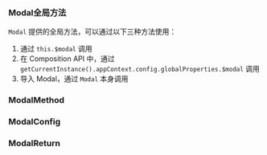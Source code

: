 ### Modal全局方法

`Modal` 提供的全局方法，可以通过以下三种方法使用：

1. 通过 `this.$modal` 调用
2. 在 Composition API 中，通过 `getCurrentInstance().appContext.config.globalProperties.$modal` 调用
3. 导入 Modal，通过 `Modal` 本身调用

### ModalMethod

<field-table :data="modalMethodProps" type="methods"/>

### ModalConfig

<field-table :data="modalConfigProps"/>

### ModalReturn

<field-table :data="modalReturnProps" type="methods"/>

<script setup>
import { ref } from 'vue';

const modalMethodProps = ref([
  {
    name: 'open',
    desc: '打开对话框',
    type: '(config: ModalConfig, appContext?: AppContext) => ModalReturn',
    value: '-',
  },
  {
    name: 'confirm',
    desc: '打开对话框（简单模式）',
    type: '(config: ModalConfig, appContext?: AppContext) => ModalReturn',
    value: '-',
  },
  {
    name: 'info',
    desc: '打开信息对话框',
    type: '(config: ModalConfig, appContext?: AppContext) => ModalReturn',
    value: '-',
  },
  {
    name: 'success',
    desc: '打开成功对话框',
    type: '(config: ModalConfig, appContext?: AppContext) => ModalReturn',
    value: '-',
  },
  {
    name: 'warning',
    desc: '打开警告对话框',
    type: '(config: ModalConfig, appContext?: AppContext) => ModalReturn',
    value: '-',
  },
  {
    name: 'error',
    desc: '打开错误对话框',
    type: '(config: ModalConfig, appContext?: AppContext) => ModalReturn',
    value: '-',
  },
]);

const modalConfigProps = ref([
  {
    name: 'title',
    desc: '标题',
    type: 'RenderContent',
    value: '-',
  },
  {
    name: 'content',
    desc: '内容',
    type: 'RenderContent',
    value: '-',
  },
  {
    name: 'footer',
    desc: '页脚',
    type: 'boolean | RenderContent',
    value: 'true',
  },
  {
    name: 'closable',
    desc: '是否显示关闭按钮',
    type: 'boolean',
    value: 'true',
  },
  {
    name: 'okText',
    desc: '确认按钮的内容',
    type: 'string',
    value: '-',
  },
  {
    name: 'cancelText',
    desc: '取消按钮的内容',
    type: 'string',
    value: '-',
  },
  {
    name: 'okButtonProps',
    desc: '确认按钮的Props',
    type: 'ButtonProps',
    value: '-',
  },
  {
    name: 'cancelButtonProps',
    desc: '取消按钮的Props',
    type: 'ButtonProps',
    value: '-',
  },
  {
    name: 'okLoading',
    desc: '确认按钮是否为加载中状态',
    type: 'boolean',
    value: 'false',
  },
  {
    name: 'hideCancel',
    desc: '是否隐藏取消按钮',
    type: 'boolean',
    value: 'false',
  },
  {
    name: 'mask',
    desc: '是否显示遮罩层',
    type: 'boolean',
    value: 'true',
  },
  {
    name: 'simple',
    desc: '是否开启简单模式',
    type: 'boolean',
    value: 'false',
  },
  {
    name: 'maskClosable',
    desc: '是否点击遮罩层可以关闭对话框',
    type: 'boolean',
    value: 'true',
  },
  {
    name: 'maskStyle',
    desc: '蒙层的样式',
    type: 'CSSProperties',
    value: '-',
  },
  {
    name: 'alignCenter',
    desc: '对话框是否居中显示',
    type: 'boolean',
    value: 'true',
  },
  {
    name: 'escToClose',
    desc: '是否支持 ESC 键关闭对话框',
    type: 'boolean',
    value: 'true',
  },
  {
    name: 'draggable',
    desc: '是否支持拖动',
    type: 'boolean',
    value: 'false',
  },
  {
    name: 'fullscreen',
    desc: '是否开启全屏',
    type: 'boolean',
    value: 'false',
  },
  {
    name: 'onOk',
    desc: '点击确定按钮的回调函数',
    type: '(e?: Event) => void',
    value: '-',
  },
  {
    name: 'onCancel',
    desc: '点击取消按钮的回调函数',
    type: '(e?: Event) => void',
    value: '-',
  },
  {
    name: 'onBeforeOk',
    desc: '触发 ok 事件前的回调函数。如果返回 false 则不会触发后续事件，也可使用 done 进行异步关闭。',
    type: '( done: (closed: boolean) => void ) => void | boolean | Promise<void | boolean>',
    value: '-',
  },
  {
    name: 'onBeforeCancel',
    desc: '触发 cancel 事件前的回调函数。如果返回 false 则不会触发后续事件。',
    type: '() => boolean',
    value: '-',
  },
  {
    name: 'onOpen',
    desc: '对话框打开后（动画结束）触发',
    type: '() => void',
    value: '-',
  },
  {
    name: 'onClose',
    desc: '对话框关闭后（动画结束）触发',
    type: '() => void',
    value: '-',
  },
  {
    name: 'onBeforeOpen',
    desc: '对话框打开前触发',
    type: '() => void',
    value: '-',
  },
  {
    name: 'onBeforeClose',
    desc: '对话框关闭前触发',
    type: '() => void',
    value: '-',
  },
  {
    name: 'width',
    desc: '对话框的宽度，不设置的情况下会使用样式中的宽度值',
    type: 'number | string',
    value: '-',
  },
  {
    name: 'top',
    desc: '对话框的距离顶部的高度，居中显示开启的情况下不生效',
    type: 'number | string',
    value: '-',
  },
  {
    name: 'titleAlign',
    desc: '标题的水平对齐方向',
    type: "'start' | 'center'",
    value: "'center'",
  },
  {
    name: 'renderToBody',
    desc: '对话框是否挂载在 body 元素下',
    type: 'boolean',
    value: 'true',
  },
  {
    name: 'popupContainer',
    desc: '弹出框的挂载容器',
    type: 'string | HTMLElement',
    value: '-',
  },
  {
    name: 'modalClass',
    desc: '对话框的类名',
    type: 'string | any[]',
    value: '-',
  },
  {
    name: 'modalStyle',
    desc: '对话框的样式',
    type: 'CSSProperties',
    value: '-',
  },
  {
    name: 'maskAnimationName',
    desc: '遮罩层动画名字',
    type: 'string',
    value: '-',
  },
  {
    name: 'modalAnimationName',
    desc: '对话框动画名字',
    type: 'string',
    value: '-',
  },
  {
    name: 'hideTitle',
    desc: '是否隐藏标题',
    type: 'boolean',
    value: 'false',
  },
  {
    name: 'bodyClass',
    desc: '对话框内容部分的类名',
    type: 'string | any[]',
    value: '-',
  },
  {
    name: 'bodyStyle',
    desc: '对话框内容部分的样式',
    type: 'StyleValue',
    value: '-',
  },
]);

const modalReturnProps = ref([
  {
    name: 'close',
    desc: '关闭对话框',
    type: '-',
    value: '-',
  },
]);
</script>
